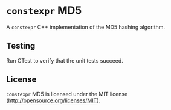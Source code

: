 # `constexpr` MD5

A `constexpr` C++ implementation of the MD5 hashing algorithm.

## Testing

Run CTest to verify that the unit tests succeed.

## License

`constexpr` MD5 is licensed under the MIT license (http://opensource.org/licenses/MIT).
